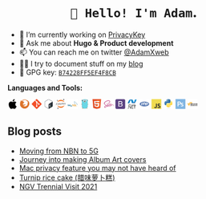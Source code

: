 <h1 align="center"><code>👋 Hello! I'm Adam</code>.</h2>

- 🔭 I’m currently working on [PrivacyKey](https://privacykey.org)
- 💬 Ask me about **Hugo & Product development**
- 📫 You can reach me on twitter [@AdamXweb](https://twitter.com/adamxweb)
- ✍🏻 I try to document stuff on my [blog](https://adam.kostarelas.com/blog)
- 🔑 GPG key: [`B74228FF5EF4F8CB`](https://github.com/adamxweb.gpg)

**Languages and Tools:**
<p align="left">
<img src="https://raw.githubusercontent.com/adamxweb/devicon/master/icons/apple/apple-original.svg" alt="apple" width="20" height="20"/>
<img src="https://raw.githubusercontent.com/adamxweb/devicon/master/icons/firefox/firefox-plain.svg" alt="firefox" width="20" height="20"/>
<img src="https://raw.githubusercontent.com/adamxweb/devicon/master/icons/git/git-original.svg" alt="git" width="20" height="20"/>
<img src="https://raw.githubusercontent.com/adamxweb/devicon/master/icons/bash/bash-original.svg" alt="bash" width="20" height="20"/>
<img src="https://raw.githubusercontent.com/adamxweb/devicon/master/icons/jupyter/jupyter-original-wordmark.svg" alt="jupyter" width="20" height="20"/>
<img src="https://raw.githubusercontent.com/adamxweb/devicon/master/icons/mysql/mysql-original-wordmark.svg" alt="mysql" width="20" height="20"/>
<img src="https://raw.githubusercontent.com/adamxweb/devicon/master/icons/go/go-original.svg" alt="go" width="20" height="20"/>
<img src="https://raw.githubusercontent.com/adamxweb/devicon/master/icons/html5/html5-original.svg" alt="html5" width="20" height="20"/>
<img src="https://raw.githubusercontent.com/adamxweb/devicon/master/icons/sass/sass-original.svg" alt="sass" width="20" height="20"/>
<img src="https://raw.githubusercontent.com/adamxweb/devicon/master/icons/bootstrap/bootstrap-plain.svg" alt="bootstrap" width="20" height="20"/>
<img src="https://raw.githubusercontent.com/adamxweb/devicon/master/icons/dot-net/dot-net-original-wordmark.svg" alt="dotnet" width="20" height="20"/>
<img src="https://raw.githubusercontent.com/adamxweb/devicon/master/icons/php/php-plain.svg" alt="php" width="20" height="20"/>
<img src="https://raw.githubusercontent.com/adamxweb/devicon/master/icons/javascript/javascript-original.svg" alt="javascript" width="20" height="20"/>
<img src="https://raw.githubusercontent.com/adamxweb/devicon/master/icons/python/python-original.svg" alt="python" width="20" height="20"/>
<img src="https://raw.githubusercontent.com/adamxweb/devicon/master/icons/photoshop/photoshop-plain.svg" alt="photoshop" width="20" height="20"/>
<img src="https://raw.githubusercontent.com/adamxweb/devicon/master/icons/amazonwebservices/amazonwebservices-original-wordmark.svg" alt="aws" width="20" height="20"/>
</p>

## Blog posts
<!-- BLOG-POST-LIST:START -->
- [Moving from NBN to 5G](https://adam.kostarelas.com/blog/from-nbn-to-5g/)
- [Journey into making Album Art covers](https://adam.kostarelas.com/blog/album-art/)
- [Mac privacy feature you may not have heard of](https://adam.kostarelas.com/blog/mac-privacy-feature/)
- [Turnip rice cake &lpar;腊味萝卜糕&rpar;](https://adam.kostarelas.com/blog/turnip-rice-cake/)
- [NGV Trennial Visit 2021](https://adam.kostarelas.com/blog/ngv-trennial-2021-visit/)
<!-- BLOG-POST-LIST:END -->
